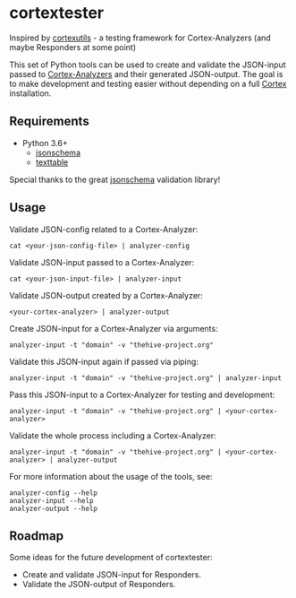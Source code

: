 # cortextester

Inspired by [cortexutils](https://github.com/TheHive-Project/cortexutils) - a testing framework for Cortex-Analyzers (and maybe Responders at some point)

This set of Python tools can be used to create and validate the JSON-input passed to [Cortex-Analyzers](https://github.com/TheHive-Project/Cortex-Analyzers/) and their generated JSON-output. The goal is to make development and testing easier without depending on a full [Cortex](https://github.com/TheHive-Project/CortexDocs) installation.

## Requirements

* Python 3.6+
    * [jsonschema](https://github.com/Julian/jsonschema)
    * [texttable](https://github.com/foutaise/texttable)

Special thanks to the great [jsonschema](https://json-schema.org/) validation library!

## Usage

Validate JSON-config related to a Cortex-Analyzer:
```
cat <your-json-config-file> | analyzer-config
```

Validate JSON-input passed to a Cortex-Analyzer:
```
cat <your-json-input-file> | analyzer-input
```

Validate JSON-output created by a Cortex-Analyzer:
```
<your-cortex-analyzer> | analyzer-output
```

Create JSON-input for a Cortex-Analyzer via arguments:
```
analyzer-input -t "domain" -v "thehive-project.org"
```

Validate this JSON-input again if passed via piping:
```
analyzer-input -t "domain" -v "thehive-project.org" | analyzer-input
```

Pass this JSON-input to a Cortex-Analyzer for testing and development:
```
analyzer-input -t "domain" -v "thehive-project.org" | <your-cortex-analyzer>
```

Validate the whole process including a Cortex-Analyzer:
```
analyzer-input -t "domain" -v "thehive-project.org" | <your-cortex-analyzer> | analyzer-output
```

For more information about the usage of the tools, see:
```
analyzer-config --help
analyzer-input --help
analyzer-output --help
```

## Roadmap

Some ideas for the future development of cortextester:

* Create and validate JSON-input for Responders.
* Validate the JSON-output of Responders.
